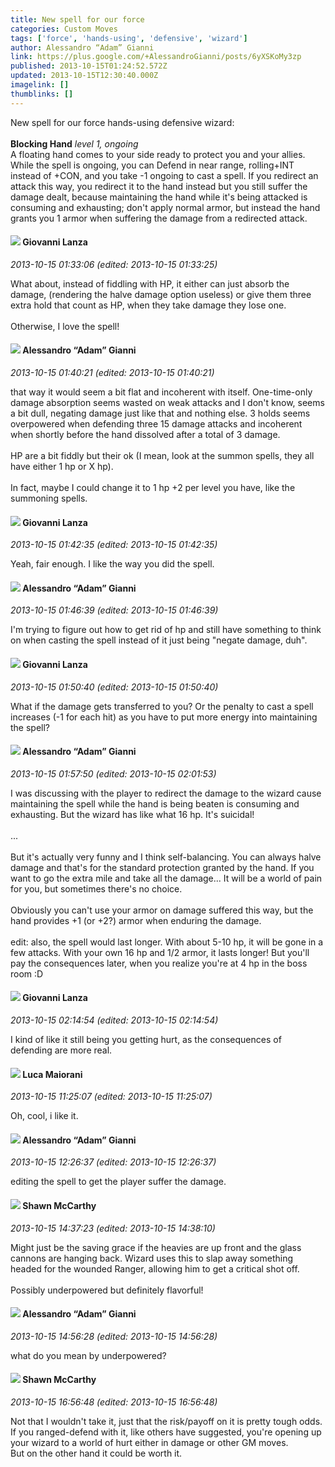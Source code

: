 ```yaml
---
title: New spell for our force
categories: Custom Moves
tags: ['force', 'hands-using', 'defensive', 'wizard']
author: Alessandro “Adam” Gianni
link: https://plus.google.com/+AlessandroGianni/posts/6yXSKoMy3zp
published: 2013-10-15T01:24:52.572Z
updated: 2013-10-15T12:30:40.000Z
imagelink: []
thumblinks: []
---
```


New spell for our force hands-using defensive wizard:<br /><br /><b>Blocking Hand</b> <i>level 1, ongoing</i><br />A floating hand comes to your side ready to protect you and your allies. While the spell is ongoing, you can Defend in near range, rolling+INT instead of +CON, and you take -1 ongoing to cast a spell. If you redirect an attack this way, you redirect it to the hand instead but you still suffer the damage dealt, because maintaining the hand while it&#39;s being attacked is consuming and exhausting; don&#39;t apply normal armor, but instead the hand grants you 1 armor when suffering the damage from a redirected attack.
<div id='comment z12kw5j4tlflcvr1323fsfuqtz3agdrdk'>
  <h4><img src='{{site.baseurl}}//images/avatars/102768177673605279668_photo.jpg'> Giovanni Lanza</h4>
      <p><cite>2013-10-15 01:33:06 (edited: 2013-10-15 01:33:25)</cite></p>
        <p>What about, instead of fiddling with HP, it either can just absorb the damage, (rendering the halve damage option useless) or give them three extra hold that count as HP, when they take damage they lose one.﻿<br /><br />Otherwise, I love the spell!</p>
</div>
        

<div id='comment z12kw5j4tlflcvr1323fsfuqtz3agdrdk'>
  <h4><img src='{{site.baseurl}}//images/avatars/106679386179477817028_photo.jpg'> Alessandro “Adam” Gianni</h4>
      <p><cite>2013-10-15 01:40:21 (edited: 2013-10-15 01:40:21)</cite></p>
        <p>that way it would seem a bit flat and incoherent with itself. One-time-only damage absorption seems wasted on weak attacks and I don&#39;t know, seems a bit dull, negating damage just like that and nothing else. 3 holds seems overpowered when defending three 15 damage attacks and incoherent when shortly before the hand dissolved after a total of 3 damage.<br /><br />HP are a bit fiddly but their ok (I mean, look at the summon spells, they all have either 1 hp or X hp).<br /><br />In fact, maybe I could change it to 1 hp +2 per level you have, like the summoning spells.</p>
</div>
        

<div id='comment z12kw5j4tlflcvr1323fsfuqtz3agdrdk'>
  <h4><img src='{{site.baseurl}}//images/avatars/102768177673605279668_photo.jpg'> Giovanni Lanza</h4>
      <p><cite>2013-10-15 01:42:35 (edited: 2013-10-15 01:42:35)</cite></p>
        <p>Yeah, fair enough. I like the way you did the spell.</p>
</div>
        

<div id='comment z12kw5j4tlflcvr1323fsfuqtz3agdrdk'>
  <h4><img src='{{site.baseurl}}//images/avatars/106679386179477817028_photo.jpg'> Alessandro “Adam” Gianni</h4>
      <p><cite>2013-10-15 01:46:39 (edited: 2013-10-15 01:46:39)</cite></p>
        <p>I&#39;m trying to figure out how to get rid of hp and still have something to think on when casting the spell instead of it just being &quot;negate damage, duh&quot;.</p>
</div>
        

<div id='comment z12kw5j4tlflcvr1323fsfuqtz3agdrdk'>
  <h4><img src='{{site.baseurl}}//images/avatars/102768177673605279668_photo.jpg'> Giovanni Lanza</h4>
      <p><cite>2013-10-15 01:50:40 (edited: 2013-10-15 01:50:40)</cite></p>
        <p>What if the damage gets transferred to you? Or the penalty to cast a spell increases (-1 for each hit) as you have to put more energy into maintaining the spell?</p>
</div>
        

<div id='comment z12kw5j4tlflcvr1323fsfuqtz3agdrdk'>
  <h4><img src='{{site.baseurl}}//images/avatars/106679386179477817028_photo.jpg'> Alessandro “Adam” Gianni</h4>
      <p><cite>2013-10-15 01:57:50 (edited: 2013-10-15 02:01:53)</cite></p>
        <p>I was discussing with the player to redirect the damage to the wizard cause maintaining the spell while the hand is being beaten is consuming and exhausting. But the wizard has like what 16 hp. It&#39;s suicidal!<br /><br />...<br /><br />But it&#39;s actually very funny and I think self-balancing. You can always halve damage and that&#39;s for the standard protection granted by the hand. If you want to go the extra mile and take all the damage... It will be a world of pain for you, but sometimes there&#39;s no choice.<br /><br />Obviously you can&#39;t use your armor on damage suffered this way, but the hand provides +1 (or +2?) armor when enduring the damage.<br /><br />edit: also, the spell would last longer. With about 5-10 hp, it will be gone in a few attacks. With your own 16 hp and 1/2 armor, it lasts longer! But you&#39;ll pay the consequences later, when you realize you&#39;re at 4 hp in the boss room :D</p>
</div>
        

<div id='comment z12kw5j4tlflcvr1323fsfuqtz3agdrdk'>
  <h4><img src='{{site.baseurl}}//images/avatars/102768177673605279668_photo.jpg'> Giovanni Lanza</h4>
      <p><cite>2013-10-15 02:14:54 (edited: 2013-10-15 02:14:54)</cite></p>
        <p>I kind of like it still being you getting hurt, as the consequences of defending are more real.</p>
</div>
        

<div id='comment z12kw5j4tlflcvr1323fsfuqtz3agdrdk'>
  <h4><img src='{{site.baseurl}}//images/avatars/108007955567460306563_photo.jpg'> Luca Maiorani</h4>
      <p><cite>2013-10-15 11:25:07 (edited: 2013-10-15 11:25:07)</cite></p>
        <p>Oh, cool, i like it. </p>
</div>
        

<div id='comment z12kw5j4tlflcvr1323fsfuqtz3agdrdk'>
  <h4><img src='{{site.baseurl}}//images/avatars/106679386179477817028_photo.jpg'> Alessandro “Adam” Gianni</h4>
      <p><cite>2013-10-15 12:26:37 (edited: 2013-10-15 12:26:37)</cite></p>
        <p>editing the spell to get the player suffer the damage.</p>
</div>
        

<div id='comment z12kw5j4tlflcvr1323fsfuqtz3agdrdk'>
  <h4><img src='{{site.baseurl}}//images/avatars/102955105542006385171_photo.jpg'> Shawn McCarthy</h4>
      <p><cite>2013-10-15 14:37:23 (edited: 2013-10-15 14:38:10)</cite></p>
        <p>Might just be the saving grace if the heavies are up front and the glass cannons are hanging back. Wizard uses this to slap away something headed for the wounded Ranger, allowing him to get a critical shot off.<br /><br />Possibly underpowered but definitely flavorful!</p>
</div>
        

<div id='comment z12kw5j4tlflcvr1323fsfuqtz3agdrdk'>
  <h4><img src='{{site.baseurl}}//images/avatars/106679386179477817028_photo.jpg'> Alessandro “Adam” Gianni</h4>
      <p><cite>2013-10-15 14:56:28 (edited: 2013-10-15 14:56:28)</cite></p>
        <p>what do you mean by underpowered?</p>
</div>
        

<div id='comment z12kw5j4tlflcvr1323fsfuqtz3agdrdk'>
  <h4><img src='{{site.baseurl}}//images/avatars/102955105542006385171_photo.jpg'> Shawn McCarthy</h4>
      <p><cite>2013-10-15 16:56:48 (edited: 2013-10-15 16:56:48)</cite></p>
        <p>Not that I wouldn&#39;t take it, just that the risk/payoff on it is pretty tough odds. If you ranged-defend with it, like others have suggested, you&#39;re opening up your wizard to a world of hurt either in damage or other GM moves.<br />But on the other hand it could be worth it. </p>
</div>
        